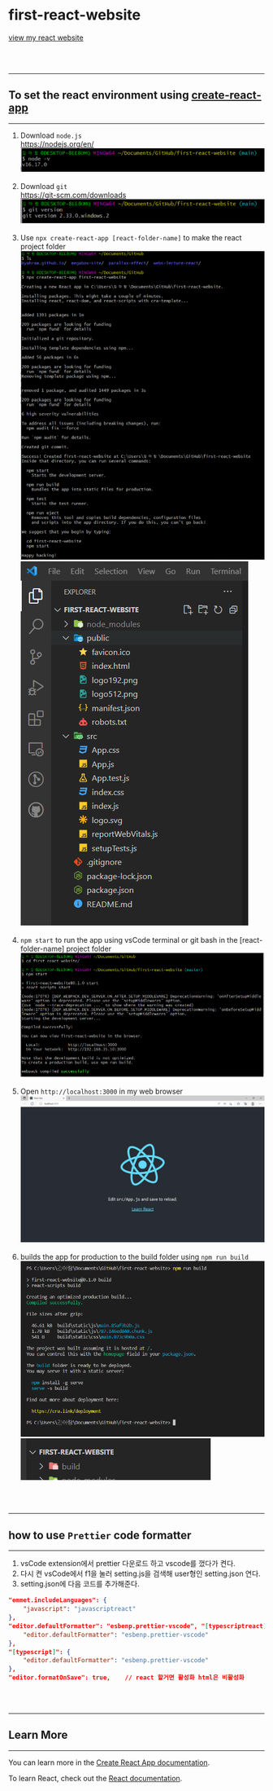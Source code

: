 # first-react-website

[view my react website]()

<br/><br/>

---

## To set the react environment using [create-react-app](https://create-react-app.dev/)

---

1. Download `node.js` <br/>
   https://nodejs.org/en/ <br/>
   ![이미지](/src/assets/img/readme_0.png) <br/><br/>
2. Download `git` <br/>
   https://git-scm.com/downloads <br/>
   ![이미지](/src/assets/img/readme_00.png) <br/><br/>
3. Use `npx create-react-app [react-folder-name]` to make the react project folder <br/>
   ![이미지](/src/assets/img/readme_1.png) <br/>
   ![이미지](/src/assets/img/readme_4.png) <br/><br/>
4. `npm start` to run the app using vsCode terminal or git bash in the [react-folder-name] project folder <br/>
   ![이미지](/src/assets/img/readme_2.png) <br/><br/>
5. Open `http://localhost:3000` in my web browser <br/>
   ![이미지](/src/assets/img/readme_3.png) <br/><br/>
6. builds the app for production to the build folder using `npm run build` <br/>
   ![이미지](/src/assets/img/readme_5.png) <br/>
   ![이미지](/src/assets/img/readme_6.png)

<br/><br/>

---

## how to use `Prettier` code formatter

---

1. vsCode extension에서 prettier 다운로드 하고 vscode를 껐다가 켠다.
2. 다시 켠 vsCode에서 f1을 눌러 setting.js을 검색해 user형인 setting.json 연다.
3. setting.json에 다음 코드를 추가해준다.

```json
"emmet.includeLanguages": {
    "javascript": "javascriptreact"
},
"editor.defaultFormatter": "esbenp.prettier-vscode", "[typescriptreact]": {
    "editor.defaultFormatter": "esbenp.prettier-vscode"
},
"[typescript]": {
    "editor.defaultFormatter": "esbenp.prettier-vscode"
},
"editor.formatOnSave": true,    // react 할거면 활성화 html은 비활성화
```

<br/><br/>

---

## Learn More

---

You can learn more in the [Create React App documentation](https://facebook.github.io/create-react-app/docs/getting-started).

To learn React, check out the [React documentation](https://reactjs.org/). <br/><br/>
